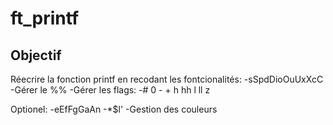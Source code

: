# ft_printf

## Objectif

Réecrire la fonction printf en recodant les fontcionalités:
-sSpdDioOuUxXcC
-Gérer le %%
-Gérer les flags:
-# 0 - + h hh l ll z

Optionel:
-eEfFgGaAn
-*$l'
-Gestion des couleurs

